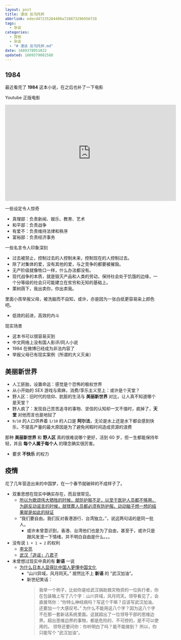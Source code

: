 ```yaml
---
layout: post
title: 漫谈 反乌托邦
abbrlink: edecd47235284480a720873296956f28
tags:
  - 杂谈
categories:
  - 其他
  - 杂谈
  - "# 漫谈 反乌托邦.md"
date: 1609378951022
updated: 1609379002588
---
```


## 1984

最近看完了 **1984** 这本小说，在之后也补了一下电影

Youtube 正版电影

<iframe width="560" height="315" src="https://www.youtube.com/embed/S0WSCZx6R6M" frameborder="0" allow="accelerometer; autoplay; encrypted-media; gyroscope; picture-in-picture" allowfullscreen></iframe>

一些设定令人惊奇

- 真理部：负责新闻、娱乐、教育、艺术
- 和平部：负责战争
- 有爱不：负责维持法律和秩序
- 富裕部：负责经济事务

一些名言令人印象深刻

- 过去被禁止，控制过去的人控制未来，控制现在的人控制过去。
- 除了对集体的爱，没有其他的爱，与之竞争的都要被摧毁。
- 无产阶级就像牲口一样，什么办法都没有。
- 现代战争的本质，就是毁灭产品和人类的劳动，保持社会处于饥饿的边缘，一个分等级的社会只可能建立在贫穷和无知的基础上。
- 栗树荫下，我出卖你，你出卖我。

里面小孩举报父母，被洗脑而不自知，或许，亦是因为一张白纸更容易染上颜色吧。

- 低效的前进，高效的内斗

现实场景

- 这本书可以很容易买到
- 中文网络上没有国人影评/同人小说
- 1984 在微博已经成为非法内容了
- 举报父母已有现实案例（所谓的大义灭亲）

## 美丽新世界

- 人工胚胎，设置命运：感觉是个恐怖的极权世界
- 从小开始的 SEX 游戏与索麻，消费/享乐主义至上：或许是个天堂？
- 野人区：旧时代的信仰、肮脏的生活与 **美丽新世界** 对比，让人真不知道哪个是天堂？
- 野人疯了：发现自己苦苦追寻的事物、坚信的认知却一文不值时，疯掉了，**天堂** 对他而言也是地狱了
- `9/10` 的人口供养着 `1/10` 的人口是 **阿尔法**，无论是水上还是水下都会感到快乐，不提高产量的最大原因是为了避免闲暇时间造成资源的浪费

那种 **美丽新世界** 和 **野人区** 真的很难说哪个更好，活到 60 岁，但一生都能保持年轻，并且 **每个人属于每个人** 的理念确实很厉害。

- 要求 **不快乐** 的权力

## 疫情

花了几年营造出来的中国梦，在一个春节就破碎的不成样子了。

- 双重思想在现实中确实存在，而且很常见。
  - [所以为歌颂伟大牺牲的时候，就防护服不足，以至于医护人员都不够用，为辟反动谣言的时候，就殡葬人员都必须有防护服。动动脑子想一想的结果就是如此的辩证](https://twitter.com/LiYing_2015/status/1227363930504196096)
  - “我们要自由。我们反对香港游行、台湾独立。”，说这两句话的是同一批人。
    - 或许未曾意识到，香港、台湾他们也是为了自由，甚至于，或许只是跟风发泄一下情绪，并不明白自由是什么。。。
- 没有说 `1 + 1 = 2` 的权利
  - [李文亮](https://zh.wikipedia.org/wiki/%E6%9D%8E%E6%96%87%E4%BA%AE)
  - [武汉「造谣」八君子](https://zh.wikipedia.org/wiki/%E6%AD%A6%E6%BC%A2%E9%80%A0%E8%AC%A0%E5%85%AB%E5%90%9B%E5%AD%90)
- 未曾想过现实中真的有 **新语** 一说
  - [为什么日本人显得比中国人更懂中国文化](https://mp.weixin.qq.com/s/bS_8xCR2bxpwWKcoAeo4pw)
    - “山川异域，风月同天。” 居然比不上 **新语** 的 “武汉加油”。
    - 新世纪笑话：
      > 我举一个例子，比如你是给武汉捐助救灾物资的一位执行者，你在包装箱上写了八个字：山川异域，风月同天。领导看见了，会直接骂你：“你特么神经病吗？写这个干嘛？应该写武汉加油，还要加一个大感叹号。”
      > 为什么不能用这八个字？因为这八个字不在那一套新话系统里面。这就超出了一位领导干部的思维边界。超出思维边界的事物，都是危险的、不可控的，是不可以使用的。
      > 领导还要问你：你听明白了吗？能不能做到？
      > 所以，你只能写个 “武汉加油”。
